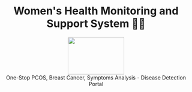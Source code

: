 <h1 align=center> Women's Health Monitoring and Support System 👩‍⚕️   </h1>
<div align="center"> <img src="https://github.com/user-attachments/assets/1294bd37-d1c1-4d45-b270-8b8ed67aab11" width ="150" height=100"> </div>
 <div align="center"> One-Stop PCOS, Breast Cancer, Symptoms Analysis - Disease Detection Portal</div>

